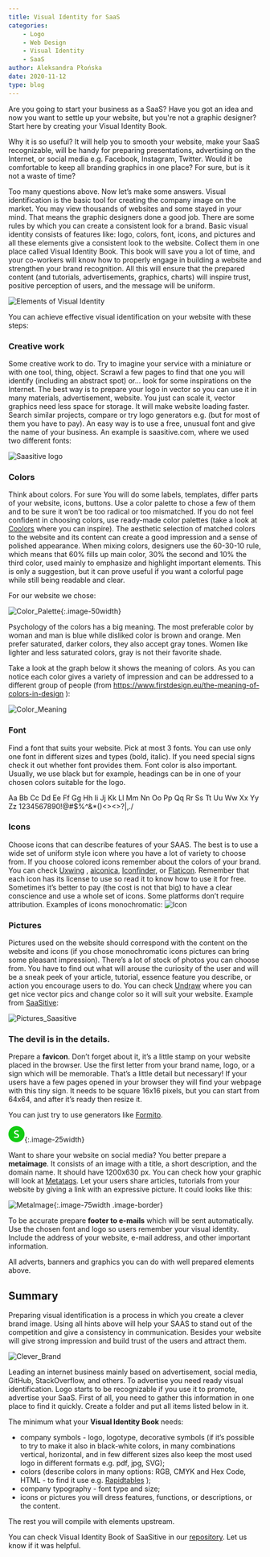 ```yaml
---
title: Visual Identity for SaaS
categories:
    - Logo
    - Web Design
    - Visual Identity
    - SaaS
author: Aleksandra Płońska
date: 2020-11-12
type: blog
---
```


Are you going to start your business as a SaaS? Have you got an idea and now you want to settle up your website, but you're not a graphic designer? Start here by creating your Visual Identity Book.

Why it is so useful? It will help you to smooth your website, make your SaaS recognizable, will be handy for preparing presentations, advertising on the Internet, or social media e.g. Facebook, Instagram, Twitter. Would it be comfortable to keep all branding graphics in one place? For sure, but is it not a waste of time?

Too many questions above. Now let’s make some answers. Visual identification is the basic tool for creating the company image on the market. You may view thousands of websites and some stayed in your mind. That means the graphic designers done a good job. There are some rules by which you can create a consistent look for a brand. Basic visual identity consists of features like: logo, colors, font, icons, and pictures and all these elements give a consistent look to the website. Collect them in one place called Visual Identity Book. This book will save you a lot of time, and your co-workers will know how to properly engage in building a website and strengthen your brand recognition. All this will ensure that the prepared content (and tutorials, advertisements, graphics, charts) will inspire trust, positive perception of users, and the message will be uniform. 

![Elements of Visual Identity](elements_of_visual_identity.png)

You can achieve effective visual identification on your website with these steps:

### Creative work

Some creative work to do. Try to imagine your service with a miniature or with one tool, thing, object. Scrawl a few pages to find that one you will identify (including an abstract spot) or... look for some inspirations on the Internet. The best way is to prepare your logo in vector so you can use it in many materials, advertisement, website. You just can scale it, vector graphics need less space for storage. It will make website loading faster. Search similar projects, compare or try logo generators e.g. (but for most of them you have to pay). An easy way is to use a free, unusual font and give the name of your business. An example is saasitive.com, where we used two different fonts:

![Saasitive logo](logo_saasitive.png)

### Colors 

Think about colors. For sure You will do some labels, templates, differ parts of your website, icons, buttons. Use a color palette to chose a few of them and to be sure it won’t be too radical or too mismatched. If you do not feel confident in choosing colors, use ready-made color palettes (take a look at [Coolors](https://coolors.co/) where you can inspire). The aesthetic selection of matched colors to the website and its content can create a good impression and a sense of polished appearance. When mixing colors, designers use the 60-30-10 rule, which means that 60% fills up main color, 30% the second and 10% the third color, used mainly to emphasize and highlight important elements. This is only a suggestion, but it can prove useful if you want a colorful page while still being readable and clear.

For our website we chose:

![Color_Palette](color_palette.jpg){:.image-50width}

Psychology of the colors has a big meaning. The most preferable color by woman and man is blue while disliked color is brown and orange. Men prefer saturated, darker colors, they also accept gray tones. Women like lighter and less saturated colors, gray is not their favorite shade.

Take a look at the graph below it shows the meaning of colors. As you can notice each color gives a variety of impression and can be addressed to a different group of people (from https://www.firstdesign.eu/the-meaning-of-colors-in-design ):

![Color_Meaning](color_meaning.jpg)

### Font

Find a font that suits your website. Pick at most 3 fonts. You can use only one font in different sizes and types (bold, italic). If you need special signs check it out whether font provides them. Font color is also important. Usually, we use black but for example, headings can be in one of your chosen colors suitable for the logo.

Aa Bb Cc Dd Ee Ff Gg Hh Ii Jj Kk Ll Mm Nn Oo Pp Qq Rr Ss Tt Uu Ww Xx Yy Zz
1234567890!@#$%^&*()<><>?|\,./

### Icons	

Choose icons that can describe features of your SAAS. The best is to use a wide set of uniform style icon where you have a lot of variety to choose from. If you choose colored icons remember about the colors of your brand. You can check [Uxwing](https://uxwing.com/) , [aiconica](https://aiconica.net/), [Iconfinder](https://www.iconfinder.com/), or [Flaticon](https://www.flaticon.com/). Remember that each icon has its license to use so read it to know how to use it for free. Sometimes it’s better to pay (the cost is not that big) to have a clear conscience and use a whole set of icons. Some platforms don’t require attribution. Examples of icons monochromatic:
![Icon](icons.png)

### Pictures

Pictures used on the website should correspond with the content on the website and icons (if you chose monochromatic icons pictures can bring some pleasant impression). There’s a lot of stock of photos you can choose from. You have to find out what will arouse the curiosity of the user and will be a sneak peek of your article, tutorial, essence feature you describe, or action you encourage users to do. You can check [Undraw](https://undraw.co/illustrations) where you can get nice vector pics and change color so it will suit your website. Example from [SaaSitive](https://saasitive.com):

![Pictures_Saasitive](pictures_saasitive.png)

### The devil is in the details.

Prepare a **favicon**. Don’t forget about it, it’s a little stamp on your website placed in the browser. Use the first letter from your brand name, logo, or a sign which will be memorable. That’s a little detail but necessary! If your users have a few pages opened in your browser they will find your webpage with this tiny sign. It needs to be square 16x16 pixels, but you can start from 64x64, and after it’s ready then resize it.

You can just try to use generators like [Formito](https://formito.com/tools/favicon).

![Favicon](favicon.png){:.image-25width}

Want to share your website on social media? You better prepare a **metaimage**. It consists of an image with a title, a short description, and the domain name. It should have 1200x630 px. You can check how your graphic will look at [Metatags](https://metatags.io/). Let your users share articles, tutorials from your website by giving a link with an expressive picture. It could looks like this:

![MetaImage](metaimage.png){:.image-75width .image-border}

To be accurate prepare **footer to e-mails** which will be sent automatically. Use the chosen font and logo so users remember your visual identity. Include the address of your website, e-mail address, and other important information.

All adverts, banners and graphics you can do with well prepared elements above.

## Summary

Preparing visual identification is a process in which you create a clever brand image. Using all hints above will help your SAAS to stand out of the competition and give a consistency in communication. Besides your website will give strong impression and build trust of the users and attract them. 

![Clever_Brand](Clever_Brand.png)

Leading an internet business mainly based on advertisement, social media, GitHub, StackOverflow, and others. To advertise you need ready visual identification. Logo starts to be recognizable if you use it to promote, advertise your SaaS. First of all, you need to gather this information in one place to find it quickly. Create a folder and put all items listed below in it.

The minimum what your **Visual Identity Book** needs:
- company symbols - logo, logotype, decorative symbols (if it’s possible to try to make it also in black-white colors, in many combinations vertical, horizontal, and in few different sizes also keep the most used logo in different formats e.g. pdf, jpg, SVG);
- colors (describe colors in many options: RGB, CMYK and Hex Code, HTML - to find it use e.g. [Rapidtables](https://www.rapidtables.com/web/color/RGB_Color.html) );
- company typography - font type and size;
- icons or pictures you will dress features, functions, or descriptions, or the content.

The rest you will compile with elements upstream.  

You can check Visual Identity Book of SaaSitive in our [repository](https://github.com/saasitive/visual-identity-book). Let us know if it was helpful. 






